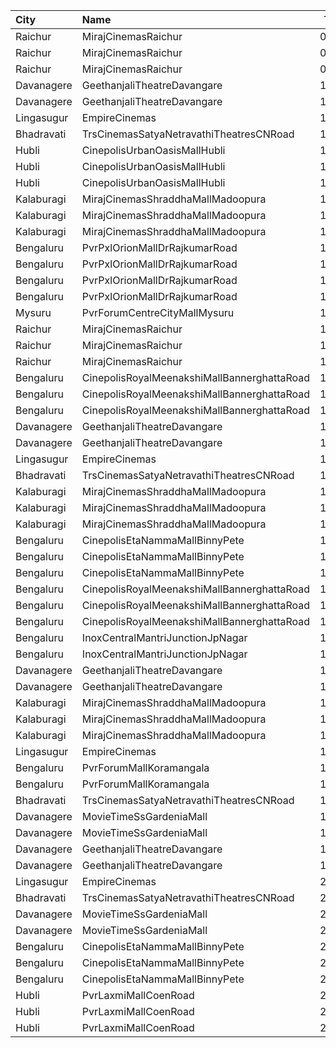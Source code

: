 | City       | Name                                        |  Time | Type        | Price | Capacity | Booked |
| :--------- | :------------------------------------------ | ----: | :---------- | ----: | -------: | -----: |
| Raichur    | MirajCinemasRaichur                         | 09:40 | Silver      |  140₹ |       15 |      0 |
| Raichur    | MirajCinemasRaichur                         | 09:40 | Executive   |  160₹ |       45 |      0 |
| Raichur    | MirajCinemasRaichur                         | 09:40 | Gold        |  180₹ |       30 |      0 |
| Davanagere | GeethanjaliTheatreDavangare                 | 10:30 | Balcony     |  150₹ |      184 |    100 |
| Davanagere | GeethanjaliTheatreDavangare                 | 10:30 | SecondClass |  100₹ |      198 |    198 |
| Lingasugur | EmpireCinemas                               | 11:00 | FirstClass  |   80₹ |      302 |    202 |
| Bhadravati | TrsCinemasSatyaNetravathiTheatresCNRoad     | 11:30 | GoldClass   |  120₹ |      175 |    114 |
| Hubli      | CinepolisUrbanOasisMallHubli                | 11:45 | Normal      |  150₹ |       36 |     18 |
| Hubli      | CinepolisUrbanOasisMallHubli                | 11:45 | Executive   |  150₹ |      178 |     89 |
| Hubli      | CinepolisUrbanOasisMallHubli                | 11:45 | Premium     |  150₹ |       70 |     35 |
| Kalaburagi | MirajCinemasShraddhaMallMadoopura           | 12:00 | Special     |  130₹ |       80 |     40 |
| Kalaburagi | MirajCinemasShraddhaMallMadoopura           | 12:00 | Executive   |  150₹ |      192 |     96 |
| Kalaburagi | MirajCinemasShraddhaMallMadoopura           | 12:00 | Gold        |  320₹ |       10 |      5 |
| Bengaluru  | PvrPxlOrionMallDrRajkumarRoad               | 12:25 | Lounger     |  150₹ |        5 |      0 |
| Bengaluru  | PvrPxlOrionMallDrRajkumarRoad               | 12:25 | Classic     |  140₹ |      104 |      4 |
| Bengaluru  | PvrPxlOrionMallDrRajkumarRoad               | 12:25 | Prime       |  160₹ |       39 |      5 |
| Bengaluru  | PvrPxlOrionMallDrRajkumarRoad               | 12:25 | Recliner    |  220₹ |       17 |     14 |
| Mysuru     | PvrForumCentreCityMallMysuru                | 12:30 | Classic     |  110₹ |       76 |      4 |
| Raichur    | MirajCinemasRaichur                         | 12:30 | Silver      |  140₹ |       30 |     15 |
| Raichur    | MirajCinemasRaichur                         | 12:30 | Executive   |  160₹ |       90 |     45 |
| Raichur    | MirajCinemasRaichur                         | 12:30 | Gold        |  180₹ |       61 |     31 |
| Bengaluru  | CinepolisRoyalMeenakshiMallBannerghattaRoad | 12:30 | Normal      |  110₹ |       16 |      0 |
| Bengaluru  | CinepolisRoyalMeenakshiMallBannerghattaRoad | 12:30 | Executive   |  110₹ |       43 |      5 |
| Bengaluru  | CinepolisRoyalMeenakshiMallBannerghattaRoad | 12:30 | Premium     |  110₹ |       25 |      7 |
| Davanagere | GeethanjaliTheatreDavangare                 | 13:30 | Balcony     |  150₹ |      184 |    100 |
| Davanagere | GeethanjaliTheatreDavangare                 | 13:30 | SecondClass |  100₹ |      198 |    198 |
| Lingasugur | EmpireCinemas                               | 14:00 | FirstClass  |   80₹ |      302 |    202 |
| Bhadravati | TrsCinemasSatyaNetravathiTheatresCNRoad     | 14:30 | GoldClass   |  120₹ |      175 |    114 |
| Kalaburagi | MirajCinemasShraddhaMallMadoopura           | 14:45 | Special     |  130₹ |       80 |     40 |
| Kalaburagi | MirajCinemasShraddhaMallMadoopura           | 14:45 | Executive   |  150₹ |      192 |     96 |
| Kalaburagi | MirajCinemasShraddhaMallMadoopura           | 14:45 | Gold        |  320₹ |       10 |      5 |
| Bengaluru  | CinepolisEtaNammaMallBinnyPete              | 14:55 | Normal      |  110₹ |        5 |      0 |
| Bengaluru  | CinepolisEtaNammaMallBinnyPete              | 14:55 | Executive   |  110₹ |       40 |      0 |
| Bengaluru  | CinepolisEtaNammaMallBinnyPete              | 14:55 | Premium     |  110₹ |       26 |      7 |
| Bengaluru  | CinepolisRoyalMeenakshiMallBannerghattaRoad | 15:00 | Normal      |  130₹ |       12 |      0 |
| Bengaluru  | CinepolisRoyalMeenakshiMallBannerghattaRoad | 15:00 | Executive   |  130₹ |       25 |      4 |
| Bengaluru  | CinepolisRoyalMeenakshiMallBannerghattaRoad | 15:00 | Premium     |  130₹ |       20 |      5 |
| Bengaluru  | InoxCentralMantriJunctionJpNagar            | 15:10 | Club        |  140₹ |      108 |      0 |
| Bengaluru  | InoxCentralMantriJunctionJpNagar            | 15:10 | Royal       |  260₹ |        2 |      0 |
| Davanagere | GeethanjaliTheatreDavangare                 | 16:30 | Balcony     |  150₹ |      184 |    100 |
| Davanagere | GeethanjaliTheatreDavangare                 | 16:30 | SecondClass |  100₹ |      198 |    198 |
| Kalaburagi | MirajCinemasShraddhaMallMadoopura           | 17:30 | Special     |  130₹ |       80 |     40 |
| Kalaburagi | MirajCinemasShraddhaMallMadoopura           | 17:30 | Executive   |  150₹ |      192 |     96 |
| Kalaburagi | MirajCinemasShraddhaMallMadoopura           | 17:30 | Gold        |  320₹ |       10 |      5 |
| Lingasugur | EmpireCinemas                               | 18:00 | FirstClass  |   80₹ |      302 |    202 |
| Bengaluru  | PvrForumMallKoramangala                     | 18:20 | Classic     |  200₹ |       83 |      2 |
| Bengaluru  | PvrForumMallKoramangala                     | 18:20 | Recliner    |  300₹ |        6 |      0 |
| Bhadravati | TrsCinemasSatyaNetravathiTheatresCNRoad     | 18:30 | GoldClass   |  120₹ |      175 |    114 |
| Davanagere | MovieTimeSsGardeniaMall                     | 19:00 | Premier     |  100₹ |      160 |     80 |
| Davanagere | MovieTimeSsGardeniaMall                     | 19:00 | Gold        |  130₹ |       41 |     21 |
| Davanagere | GeethanjaliTheatreDavangare                 | 19:30 | Balcony     |  150₹ |      184 |    100 |
| Davanagere | GeethanjaliTheatreDavangare                 | 19:30 | SecondClass |  100₹ |      198 |    198 |
| Lingasugur | EmpireCinemas                               | 21:00 | FirstClass  |   80₹ |      302 |    202 |
| Bhadravati | TrsCinemasSatyaNetravathiTheatresCNRoad     | 21:00 | GoldClass   |  120₹ |      175 |    114 |
| Davanagere | MovieTimeSsGardeniaMall                     | 21:30 | Premier     |  100₹ |      160 |     80 |
| Davanagere | MovieTimeSsGardeniaMall                     | 21:30 | Gold        |  130₹ |       41 |     21 |
| Bengaluru  | CinepolisEtaNammaMallBinnyPete              | 21:30 | Normal      |  160₹ |        5 |      0 |
| Bengaluru  | CinepolisEtaNammaMallBinnyPete              | 21:30 | Executive   |  160₹ |       41 |      0 |
| Bengaluru  | CinepolisEtaNammaMallBinnyPete              | 21:30 | Premium     |  160₹ |       23 |      2 |
| Hubli      | PvrLaxmiMallCoenRoad                        | 21:35 | Classic     |  110₹ |       36 |      0 |
| Hubli      | PvrLaxmiMallCoenRoad                        | 21:35 | Prime       |  210₹ |        6 |      0 |
| Hubli      | PvrLaxmiMallCoenRoad                        | 21:35 | ClassicPlus |  110₹ |       72 |      0 |